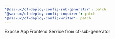 ```yaml
---
'@sap-ux/cf-deploy-config-sub-generator': patch
'@sap-ux/cf-deploy-config-inquirer': patch
'@sap-ux/cf-deploy-config-writer': patch
---
```


Expose App Frontend Service from cf-sub-generator
